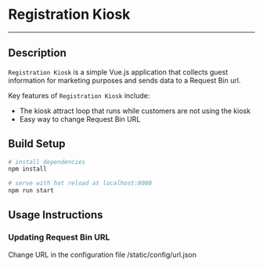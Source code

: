 # Registration Kiosk

- - - -

## Description

`Registration Kiosk` is a simple Vue.js application that collects guest information for marketing purposes and sends data to a Request Bin url.

Key features of `Registration Kiosk` include:

- The kiosk attract loop that runs while customers are not using the kiosk
- Easy way to change Request Bin URL


## Build Setup

``` bash
# install dependencies
npm install

# serve with hot reload at localhost:8080
npm run start

```

## Usage Instructions

### Updating Request Bin URL

Change URL in the configuration file /static/config/url.json

